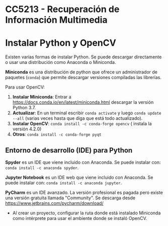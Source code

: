 ﻿# CC5213 - Recuperación de Información Multimedia

# Instalar Python y OpenCV

Existen varias formas de instalar Python. Se puede descargar directamente o usar una distribución como Anaconda o Miniconda.

**Miniconda** es una distribución de python que ofrece un administrador de paquetes (`conda`) que permite descargar versiones compiladas las librerías.

Para usar OpenCV:
  1. **Instalar Miniconda**: Entrar a https://docs.conda.io/en/latest/miniconda.html descargar la versión Python 3.7.
  1. **Actualizar**: En un terminal escribir `conda activate` y luego `conda update --all` (varias veces hasta que diga que está todo actualizado).
  1. **Instalar OpenCV**: `conda install -c conda-forge opencv` ( instala la versión 4.2.0)
  1. **Otros**: `conda install -c conda-forge pyqt`

## Entorno de desarrollo (IDE) para Python

**Spyder** es un IDE que viene incluido con Anaconda. Se puede instalar con: `conda install -c anaconda spyder`.

**Jupyter Notebook** es un IDE web que viene incluido con Anaconda. Se puede instalar con: `conda install -c anaconda jupyter`.

**PyCharm** es un IDE avanzado. La versión profesional es pagada pero existe una versión gratuita llamada "Community". Se descarga desde https://www.jetbrains.com/pycharm/download/
  - Al crear un proyecto, configurar la ruta donde está instalado Miniconda como intérprete para usar el ambiente donde se instaló OpenCV.
